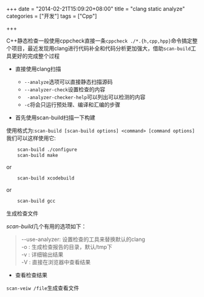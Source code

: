 +++
date = "2014-02-21T15:09:20+08:00"
title = "clang static analyze"
categories = ["开发"]
tags = ["Cpp"]

+++

C++静态检查一般使用cppcheck直接一条`cppcheck ./*.{h,cpp,hpp}`命令搞定整个项目，最近发现用clang进行代码补全和代码分析更加强大，借助`scan-build`工具更好的完成整个过程

+ 直接使用clang扫描

    - `--analyze`选项可以直接静态扫描源码  
    - `--analyzer-check`设置检查的内容
    - ` -analyzer-checker-help`可以列出可以检测的内容
    - `-c`将会只运行预处理、编译和汇编的步骤

+ 首先使用scan-build扫描一下构建

使用格式为:`scan-build [scan-build options] <command> [command options]`
我们可以这样使用它:

``` sh
    scan-build ./configure
    scan-build make
```

or

``` sh
    scan-build xcodebuild
```

or

``` sh
    scan-build gcc
```

生成检查文件  

*scan-build*几个有用的选项如下：

> --use-analyzer:  设置检查的工具来替换默认的clang   
>  -o :  生成检查报告的目录，默认/tmp下   
>  -v : 详细输出结果   
> -V : 直接在浏览器中查看结果  

+ 查看检查结果

`scan-veiw /file`生成查看文件
